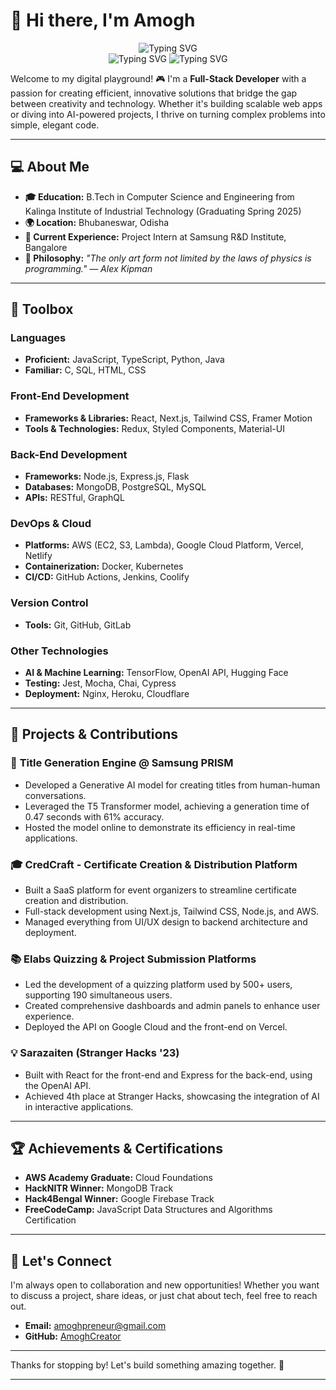 # 👋 Hi there, I'm Amogh
<p align="center">
  <img src="https://readme-typing-svg.herokuapp.com?font=Fira+Code&weight=600&size=24&pause=20000&duration=800&color=F7F7F7&center=true&width=600&lines=%22The+only+art+form+not+limited+by+the" alt="Typing SVG" />
  <br>
  <img src="https://readme-typing-svg.herokuapp.com?font=Fira+Code&weight=600&size=24&pause=20000&duration=800&color=F7F7F7&center=true&width=600&lines=+laws+of+physics+is+programming.%22" alt="Typing SVG" />
  
  <img src="https://readme-typing-svg.herokuapp.com?font=Fira+Code&weight=600&size=24&pause=20000&duration=2000&color=F7F7F7&center=true&width=600&lines=%E2%80%94+Alex+Kipman" alt="Typing SVG" />
</p>

Welcome to my digital playground! 🎮 I'm a **Full-Stack Developer** with a passion for creating efficient, innovative solutions that bridge the gap between creativity and technology. Whether it's building scalable web apps or diving into AI-powered projects, I thrive on turning complex problems into simple, elegant code.

---

## 💻 About Me

- **🎓 Education:** B.Tech in Computer Science and Engineering from Kalinga Institute of Industrial Technology (Graduating Spring 2025)
- **🌍 Location:** Bhubaneswar, Odisha
- **🏢 Current Experience:** Project Intern at Samsung R&D Institute, Bangalore
- **🌟 Philosophy:** _"The only art form not limited by the laws of physics is programming." — Alex Kipman_

---

## 🧰 Toolbox

### **Languages**
- **Proficient:** JavaScript, TypeScript, Python, Java
- **Familiar:** C, SQL, HTML, CSS

### **Front-End Development**
- **Frameworks & Libraries:** React, Next.js, Tailwind CSS, Framer Motion
- **Tools & Technologies:** Redux, Styled Components, Material-UI

### **Back-End Development**
- **Frameworks:** Node.js, Express.js, Flask
- **Databases:** MongoDB, PostgreSQL, MySQL
- **APIs:** RESTful, GraphQL

### **DevOps & Cloud**
- **Platforms:** AWS (EC2, S3, Lambda), Google Cloud Platform, Vercel, Netlify
- **Containerization:** Docker, Kubernetes
- **CI/CD:** GitHub Actions, Jenkins, Coolify

### **Version Control**
- **Tools:** Git, GitHub, GitLab

### **Other Technologies**
- **AI & Machine Learning:** TensorFlow, OpenAI API, Hugging Face
- **Testing:** Jest, Mocha, Chai, Cypress
- **Deployment:** Nginx, Heroku, Cloudflare

---

## 🚀 Projects & Contributions

### 🔖 **Title Generation Engine @ Samsung PRISM**
- Developed a Generative AI model for creating titles from human-human conversations.
- Leveraged the T5 Transformer model, achieving a generation time of 0.47 seconds with 61% accuracy.
- Hosted the model online to demonstrate its efficiency in real-time applications.

### 🎓 **CredCraft - Certificate Creation & Distribution Platform**
- Built a SaaS platform for event organizers to streamline certificate creation and distribution.
- Full-stack development using Next.js, Tailwind CSS, Node.js, and AWS.
- Managed everything from UI/UX design to backend architecture and deployment.

### 📚 **Elabs Quizzing & Project Submission Platforms**
- Led the development of a quizzing platform used by 500+ users, supporting 190 simultaneous users.
- Created comprehensive dashboards and admin panels to enhance user experience.
- Deployed the API on Google Cloud and the front-end on Vercel.

### 💡 **Sarazaiten (Stranger Hacks '23)**
- Built with React for the front-end and Express for the back-end, using the OpenAI API.
- Achieved 4th place at Stranger Hacks, showcasing the integration of AI in interactive applications.

---

## 🏆 Achievements & Certifications

- **AWS Academy Graduate:** Cloud Foundations
- **HackNITR Winner:** MongoDB Track
- **Hack4Bengal Winner:** Google Firebase Track
- **FreeCodeCamp:** JavaScript Data Structures and Algorithms Certification

---

## 🤝 Let's Connect

I'm always open to collaboration and new opportunities! Whether you want to discuss a project, share ideas, or just chat about tech, feel free to reach out.

- **Email:** [amoghpreneur@gmail.com](mailto:amoghpreneur@gmail.com)
- **GitHub:** [AmoghCreator](https://github.com/AmoghCreator)

---

Thanks for stopping by! Let's build something amazing together. 🚀

---
